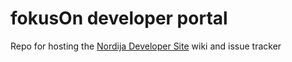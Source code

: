 # fokusOn developer portal 

Repo for hosting the [Nordija Developer Site](https://github.com/24i/fokuson-developer-portal/wiki/Home) wiki and issue tracker